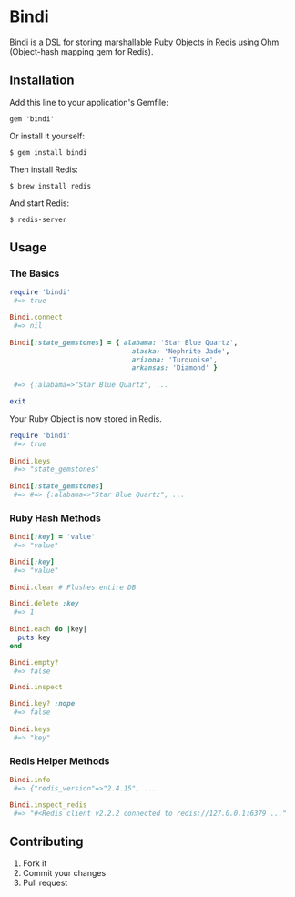 # Bindi

[Bindi](https://github.com/Havenwood/bindi) is a DSL for storing marshallable Ruby Objects in [Redis](http://redis.io/) using [Ohm](http://ohm.keyvalue.org/) (Object-hash mapping gem for Redis).

## Installation

Add this line to your application's Gemfile:

    gem 'bindi'

Or install it yourself:

    $ gem install bindi

Then install Redis:

    $ brew install redis
	
And start Redis:
 
    $ redis-server
	
## Usage

### The Basics

```ruby
require 'bindi'
 #=> true

Bindi.connect
 #=> nil
 
Bindi[:state_gemstones] = { alabama: 'Star Blue Quartz',
                              alaska: 'Nephrite Jade', 
							  arizona: 'Turquoise', 
							  arkansas: 'Diamond' }
							  
 #=> {:alabama=>"Star Blue Quartz", ...

exit
```

Your Ruby Object is now stored in Redis.

```ruby
require 'bindi'
 #=> true
 
Bindi.keys
 #=> "state_gemstones"
 
Bindi[:state_gemstones]
 #=> #=> {:alabama=>"Star Blue Quartz", ...
```

### Ruby Hash Methods

```ruby
Bindi[:key] = 'value'
 #=> "value"

Bindi[:key]
 #=> "value"
 
Bindi.clear # Flushes entire DB

Bindi.delete :key
 #=> 1
 
Bindi.each do |key|
  puts key
end

Bindi.empty?
 #=> false

Bindi.inspect

Bindi.key? :nope
 #=> false
 
Bindi.keys
 #=> "key"
```

### Redis Helper Methods

```ruby
Bindi.info
 #=> {"redis_version"=>"2.4.15", ...

Bindi.inspect_redis
 #=> "#<Redis client v2.2.2 connected to redis://127.0.0.1:6379 ..."
```

## Contributing

1. Fork it
2. Commit your changes
3. Pull request
